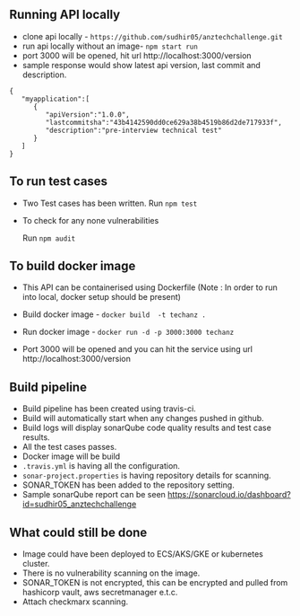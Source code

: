 Running API locally
-------------------------
- clone api locally - `https://github.com/sudhir05/anztechchallenge.git`
- run api locally without an image- `npm start run`
- port 3000 will be opened, hit url http://localhost:3000/version
- sample response would show latest api version, last commit and description.

```
{
   "myapplication":[
      {
         "apiVersion":"1.0.0",
         "lastcommitsha":"43b4142590dd0ce629a38b4519b86d2de717933f",
         "description":"pre-interview technical test"
      }
   ]
}
```

To run test cases 
----------------------------------------------
- Two Test cases has been written.
    Run `npm test`

- To check for any none vulnerabilities

    Run `npm audit`

To build docker image
----------------------
- This API can be containerised using Dockerfile (Note : In order to run into local, docker setup should be present)

- Build docker image - `docker build  -t techanz .`
- Run docker image - `docker run -d -p 3000:3000 techanz`

- Port 3000 will be opened and you can hit the service using url http://localhost:3000/version

Build pipeline
----------------
- Build pipeline has been created using travis-ci.
- Build will automatically start when any changes pushed in github.
- Build logs will display sonarQube code quality results and test case results.
- All the test cases passes.
- Docker image will be build
- `.travis.yml` is having all the configuration.
- `sonar-project.properties` is having repository details for scanning.
- SONAR_TOKEN has been added to the repository setting.
- Sample sonarQube report can be seen https://sonarcloud.io/dashboard?id=sudhir05_anztechchallenge


What could still be done
---------------------------------
- Image could have been deployed to ECS/AKS/GKE or kubernetes cluster.
- There is no vulnerability scanning on the image.
- SONAR_TOKEN is not encrypted, this can be encrypted and pulled from hashicorp vault, aws secretmanager e.t.c.
- Attach checkmarx scanning.